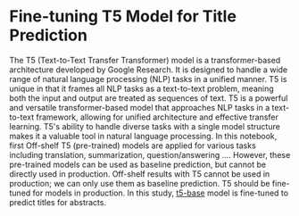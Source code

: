 # Fine-tuning T5 Model for Title Prediction

The T5 (Text-to-Text Transfer Transformer) model is a transformer-based architecture developed by Google Research. It is designed to handle a wide range of natural language processing (NLP) tasks in a unified manner. T5 is unique in that it frames all NLP tasks as a text-to-text problem, meaning both the input and output are treated as sequences of text.  T5 is a powerful and versatile transformer-based model that approaches NLP tasks in a text-to-text framework, allowing for unified architecture and effective transfer learning. T5's ability to handle diverse tasks with a single model structure makes it a valuable tool in natural language processing. In this notebook, first Off-shelf T5 (pre-trained) models are applied for various tasks including translation, summarization, question/answering .... However, these pre-trained models can be used as baseline prediction, but cannot be directly used in production. Off-shelf results with T5 cannot be used in production; we can only use them as baseline prediction. T5 should be fine-tuned for models in production. In this study, [t5-base](https://huggingface.co/t5-base) model is fine-tuned to predict titles for abstracts.
